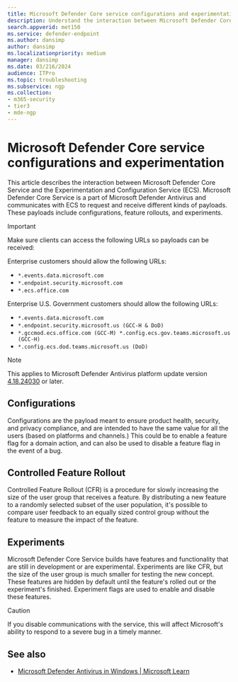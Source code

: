 ```yaml
---
title: Microsoft Defender Core service configurations and experimentation 
description: Understand the interaction between Microsoft Defender Core Service and the Experimentation and Configuration Service (ECS). 
search.appverid: met150
ms.service: defender-endpoint
ms.author: dansimp
author: dansimp
ms.localizationpriority: medium
manager: dansimp
ms.date: 03/216/2024
audience: ITPro
ms.topic: troubleshooting
ms.subservice: ngp
ms.collection: 
- m365-security
- tier3
- mde-ngp
---
```


# Microsoft Defender Core service configurations and experimentation 

This article describes the interaction between Microsoft Defender Core Service and the Experimentation and Configuration Service (ECS). Microsoft Defender Core Service is a part of Microsoft Defender Antivirus and communicates with ECS to request and receive different kinds of payloads. These payloads include configurations, feature rollouts, and experiments. 

> [!IMPORTANT]
> Make sure clients can access the following URLs so payloads can be received:
>
> Enterprise customers should allow the following URLs: 
> -  `*.events.data.microsoft.com` 
> -  `*.endpoint.security.microsoft.com`
> -  `*.ecs.office.com`
>
>Enterprise U.S. Government customers should allow the following URLs: 
> - `*.events.data.microsoft.com` 
> - `*.endpoint.security.microsoft.us (GCC-H & DoD)` 
> - `*.gccmod.ecs.office.com (GCC-M) *.config.ecs.gov.teams.microsoft.us (GCC-H)` 
> - `*.config.ecs.dod.teams.microsoft.us (DoD)` 

> [!NOTE]
> This applies to Microsoft Defender Antivirus platform update version [4.18.24030](microsoft-defender-antivirus-updates.md) or later. 

## Configurations
 
Configurations are the payload meant to ensure product health, security, and privacy compliance, and are intended to have the same value for all the users (based on platforms and channels.) This could be to enable a feature flag for a domain action, and can also be used to disable a feature flag in the event of a bug. 

## Controlled Feature Rollout

Controlled Feature Rollout (CFR) is a procedure for slowly increasing the size of the user group that receives a feature. By distributing a new feature to a randomly selected subset of the user population, it's possible to compare user feedback to an equally sized control group without the feature to measure the impact of the feature. 

## Experiments 

Microsoft Defender Core Service builds have features and functionality that are still in development or are experimental. Experiments are like CFR, but the size of the user group is much smaller for testing the new concept. These features are hidden by default until the feature's rolled out or the experiment's finished. Experiment flags are used to enable and disable these features. 

> [!CAUTION]
> If you disable communications with the service, this will affect Microsoft's ability to respond to a severe bug in a timely manner. 

## See also 

- [Microsoft Defender Antivirus in Windows | Microsoft Learn](microsoft-defender-antivirus-windows.md) 

